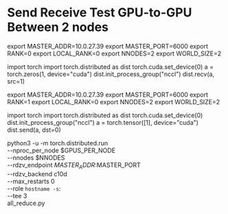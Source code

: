 # Send Receive Test GPU-to-GPU  Between 2 nodes 

export  MASTER_ADDR=10.0.27.39
export MASTER_PORT=6000
export RANK=0
export LOCAL_RANK=0
export NNODES=2
export WORLD_SIZE=2

import torch
import torch.distributed as dist
torch.cuda.set_device(0)
a = torch.zeros(1, device="cuda")
dist.init_process_group("nccl")
dist.recv(a, src=1)


export  MASTER_ADDR=10.0.27.39
export MASTER_PORT=6000
export RANK=1
export LOCAL_RANK=0
export NNODES=2
export WORLD_SIZE=2

import torch
import torch.distributed as dist
torch.cuda.set_device(0)
dist.init_process_group("nccl")
a = torch.tensor([1], device="cuda")
dist.send(a, dst=0)


python3 -u -m torch.distributed.run \
    --nproc_per_node $GPUS_PER_NODE \
    --nnodes $NNODES \
    --rdzv_endpoint $MASTER_ADDR:$MASTER_PORT \
    --rdzv_backend c10d \
    --max_restarts 0 \
    --role `hostname -s`: \
    --tee 3 \
    all_reduce.py
